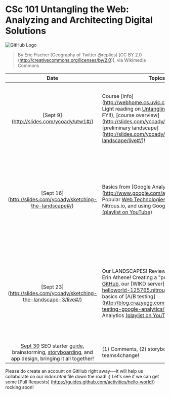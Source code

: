 # CSc 101 Untangling the Web: Analyzing and Architecting Digital Solutions 
![GitHub Logo](https://upload.wikimedia.org/wikipedia/commons/5/50/Geography_of_Twitter_%40replies_%286238509140%29.jpg)

> By Eric Fischer (Geography of Twitter @replies) [CC BY 2.0 (http://creativecommons.org/licenses/by/2.0)], via Wikimedia Commons


Date     | Topics                 | Homework  
:------:| ---------------------- | --------- 
[Sept 9] (http://slides.com/ycoady/utw1#/)  | Course [info] (http://webhome.cs.uvic.ca/~ycoady/utw/), Light reading on [Untangling the Web](http://www.governmentattic.org/8docs/UntanglingTheWeb-NSA_2007.pdf) (just an FYI!), [course overview] (http://slides.com/ycoady/utw1/live#/) and [preliminary landscape] (http://slides.com/ycoady/sketching-the-landscape/live#/)!  | (1) Course survey (2) post comments for the questions on Moodle, and (3) sketch landscape diagram! 
[Sept 16] (http://slides.com/ycoady/sketching-the-landscape#/)   | Basics from [Google Analytics] (http://www.google.com/analytics/standard/), Popular [Web Technologies]( http://www.w3schools.com/), HTML files, using Nitrous.io, and using Google Analytics [(playlist on YouTube)](https://www.youtube.com/playlist?list=PLP0MTopvRtxC3YkEeNuq1XUpuZvOamDH1) |  (1) Post comments for the questions on Moodle, (2) ideas for case studies, and (3) survey of cool Google Analytics results!
[Sept 23] (http://slides.com/ycoady/sketching-the-landscape-3/live#/)   | Our LANDSCAPES! Review, Guest speaker, Erin Athene! Creating a "pull request" on [GitHub](https://help.github.com/articles/using-pull-requests/), our [WIKD server] (http://html5-helloworld-125765.nitrousapp.com:3000/), basics of [A/B testing] (http://blog.crazyegg.com/2015/06/02/ab-testing-google-analytics/) with Google Analytics [(playlist on YouTube)](https://www.youtube.com/playlist?list=PLP0MTopvRtxC3YkEeNuq1XUpuZvOamDH1) |  (1) Post comments for the questions on Moodle, (2) design for case studies, and (3) messing with your OWN Google Analytics results!
[Sept 30](http://slides.com/ycoady/deck-5/live#/)  SEO starter [guide](http://static.googleusercontent.com/media/www.google.com/en//webmasters/docs/search-engine-optimization-starter-guide.pdf), brainstorming, [storyboarding](https://uxmag.com/articles/storyboarding-in-the-software-design-process), and app design, bringing it all together! |  (1) Comments, (2) storyboards and (3) teams4change! 

       
Please do create an account on GitHub right away---it will help us collaborate on our *index.html* file down the road! :)  Let's see if we can get some [Pull Requests] (https://guides.github.com/activities/hello-world/) rocking soon!
